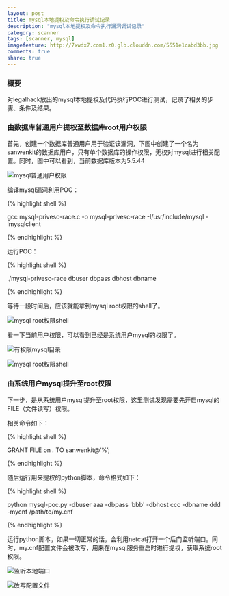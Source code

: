 ```yaml
---
layout: post
title: mysql本地提权及命令执行调试记录
description: "mysql本地提权及命令执行漏洞调试记录"
category: scanner
tags: [scanner, mysql]
imagefeature: http://7xwdx7.com1.z0.glb.clouddn.com/5551e1cabd3bb.jpg
comments: true
share: true
---
```


### 概要

对legalhack放出的mysql本地提权及代码执行POC进行测试，记录了相关的步骤、条件及结果。

### 由数据库普通用户提权至数据库root用户权限

首先，创建一个数据库普通用户用于验证该漏洞，下图中创建了一个名为sanwenkit的数据库用户，只有单个数据库的操作权限，无权对mysql进行相关配置。同时，图中可以看到，当前数据库版本为5.5.44

![mysql普通用户权限](http://7xwdx7.com1.z0.glb.clouddn.com/mysql-user-role.jpeg)

编译mysql漏洞利用POC：

{% highlight shell %}

gcc mysql-privesc-race.c -o mysql-privesc-race -I/usr/include/mysql -lmysqlclient

{% endhighlight %}

运行POC：

{% highlight shell %}

./mysql-privesc-race dbuser dbpass dbhost dbname

{% endhighlight %}

等待一段时间后，应该就能拿到mysql root权限的shell了。

![mysql root权限shell](http://7xwdx7.com1.z0.glb.clouddn.com/mysql-cve-2016-6663.jpeg)

看一下当前用户权限，可以看到已经是系统用户mysql的权限了。

![有权限mysql目录](http://7xwdx7.com1.z0.glb.clouddn.com/mysql-whoami.png)

![mysql root权限shell](http://7xwdx7.com1.z0.glb.clouddn.com/mysql-get-root-role.png)


### 由系统用户mysql提升至root权限

下一步，是从系统用户mysql提升至root权限，这里测试发现需要先开启mysql的FILE（文件读写）权限。

相关命令如下：

{% highlight shell %}

GRANT FILE on *.* TO sanwenkit@‘%’;

{% endhighlight %}

随后运行用来提权的python脚本，命令格式如下：

{% highlight shell %}

python mysql-poc.py -dbuser aaa -dbpass 'bbb' -dbhost ccc -dbname ddd -mycnf /path/to/my.cnf

{% endhighlight %}

运行python脚本，如果一切正常的话，会利用netcat打开一个后门监听端口。同时，my.cnf配置文件会被改写，用来在mysql服务重启时进行提权，获取系统root权限。

![监听本地端口](http://7xwdx7.com1.z0.glb.clouddn.com/mysql-listen-netcat.png)

![改写配置文件](http://7xwdx7.com1.z0.glb.clouddn.com/mysql-config-file-rewrite.png)

